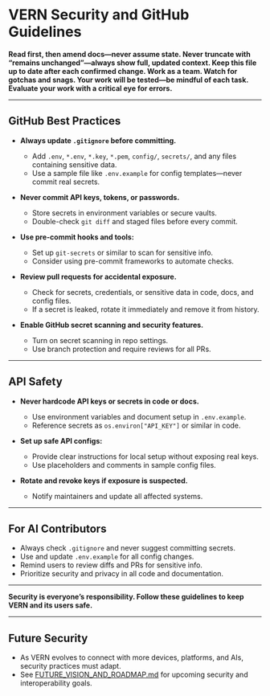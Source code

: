 # VERN Security and GitHub Guidelines

**Read first, then amend docs—never assume state. Never truncate with “remains unchanged”—always show full, updated context. Keep this file up to date after each confirmed change. Work as a team. Watch for gotchas and snags. Your work will be tested—be mindful of each task. Evaluate your work with a critical eye for errors.**

---

## GitHub Best Practices

- **Always update `.gitignore` before committing.**
  - Add `.env`, `*.env`, `*.key`, `*.pem`, `config/`, `secrets/`, and any files containing sensitive data.
  - Use a sample file like `.env.example` for config templates—never commit real secrets.

- **Never commit API keys, tokens, or passwords.**
  - Store secrets in environment variables or secure vaults.
  - Double-check `git diff` and staged files before every commit.

- **Use pre-commit hooks and tools:**
  - Set up `git-secrets` or similar to scan for sensitive info.
  - Consider using pre-commit frameworks to automate checks.

- **Review pull requests for accidental exposure.**
  - Check for secrets, credentials, or sensitive data in code, docs, and config files.
  - If a secret is leaked, rotate it immediately and remove it from history.

- **Enable GitHub secret scanning and security features.**
  - Turn on secret scanning in repo settings.
  - Use branch protection and require reviews for all PRs.

---

## API Safety

- **Never hardcode API keys or secrets in code or docs.**
  - Use environment variables and document setup in `.env.example`.
  - Reference secrets as `os.environ["API_KEY"]` or similar in code.

- **Set up safe API configs:**
  - Provide clear instructions for local setup without exposing real keys.
  - Use placeholders and comments in sample config files.

- **Rotate and revoke keys if exposure is suspected.**
  - Notify maintainers and update all affected systems.

---

## For AI Contributors

- Always check `.gitignore` and never suggest committing secrets.
- Use and update `.env.example` for all config changes.
- Remind users to review diffs and PRs for sensitive info.
- Prioritize security and privacy in all code and documentation.

---

**Security is everyone’s responsibility. Follow these guidelines to keep VERN and its users safe.**

---

## Future Security

- As VERN evolves to connect with more devices, platforms, and AIs, security practices must adapt.
- See [FUTURE_VISION_AND_ROADMAP.md](FUTURE_VISION_AND_ROADMAP.md) for upcoming security and interoperability goals.
